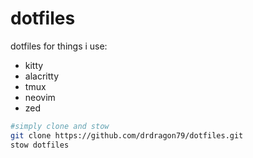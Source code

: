 # dotfiles
dotfiles for things i use:
- kitty
- alacritty
- tmux
- neovim
- zed

```bash
#simply clone and stow
git clone https://github.com/drdragon79/dotfiles.git
stow dotfiles
```
